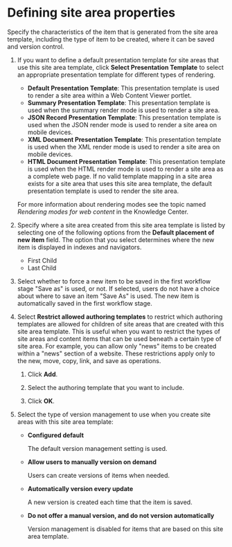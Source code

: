 # Defining site area properties




Specify the characteristics of the item that is generated from the site area template, including the type of item to be created, where it can be saved and version control.

1.  If you want to define a default presentation template for site areas that use this site area template, click **Select Presentation Template** to select an appropriate presentation template for different types of rendering.

    -   **Default Presentation Template**: This presentation template is used to render a site area within a Web Content Viewer portlet.
    -   **Summary Presentation Template**: This presentation template is used when the summary render mode is used to render a site area.
    -   **JSON Record Presentation Template**: This presentation template is used when the JSON render mode is used to render a site area on mobile devices.
    -   **XML Document Presentation Template**: This presentation template is used when the XML render mode is used to render a site area on mobile devices.
    -   **HTML Document Presentation Template**: This presentation template is used when the HTML render mode is used to render a site area as a complete web page.
    If no valid template mapping in a site area exists for a site area that uses this site area template, the default presentation template is used to render the site area.

    For more information about rendering modes see the topic named *Rendering modes for web content* in the Knowledge Center.

2.  Specify where a site area created from this site area template is listed by selecting one of the following options from the **Default placement of new item** field. The option that you select determines where the new item is displayed in indexes and navigators.

    -   First Child
    -   Last Child
3.  Select whether to force a new item to be saved in the first workflow stage "Save as" is used, or not. If selected, users do not have a choice about where to save an item "Save As" is used. The new item is automatically saved in the first workflow stage.

4.  Select **Restrict allowed authoring templates** to restrict which authoring templates are allowed for children of site areas that are created with this site area template. This is useful when you want to restrict the types of site areas and content items that can be used beneath a certain type of site area. For example, you can allow only "news" items to be created within a "news" section of a website. These restrictions apply only to the new, move, copy, link, and save as operations.

    1.  Click **Add**.

    2.  Select the authoring template that you want to include.

    3.  Click **OK**.

5.  Select the type of version management to use when you create site areas with this site area template:

    -   **Configured default**

        The default version management setting is used.

    -   **Allow users to manually version on demand**

        Users can create versions of items when needed.

    -   **Automatically version every update**

        A new version is created each time that the item is saved.

    -   **Do not offer a manual version, and do not version automatically**

        Version management is disabled for items that are based on this site area template.


